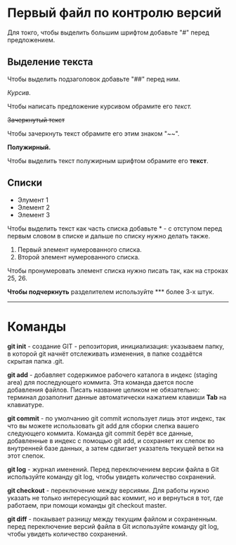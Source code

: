# Первый файл по контролю версий

Для токго, чтобы выделить большим шрифтом добавьте "#" перед предложением.

## Выделение текста

Чтобы выделить подзаголовок добавьте "##" перед ним.

*Курсив.*

Чтобы написать предложение курсивом обрамите его *текст.*

~~Зачеркнутый текст~~

Чтобы зачеркнуть текст обрамите его этим знаком "~~". 

**Полужирный.**

Чтобы выделить текст полужирным шрифтом обрамите его **текст**.

## Списки

* Элумент 1
* Элемент 2
* Элемент 3

Чтобы выделить текст как часть списка добавьте * - с отступом перед первым словом в списке и дальше по списку нужно делать также.

1. Первый элемент нумерованного списка.
2. Второй элемент нумерованного списка.

Чтобы пронумеровать элемент списка нужно писать так, как на строках 25, 26.

**Чтобы подчеркнуть** разделителем используйте *** более 3-х штук.
**************

# Команды

**git init** - создание GIT - репозитория, инициализация: указываем папку, в которой
git начнёт отслеживать изменения, в папке создаётся скрытая папка .git.

**git add** - добавляет содержимое рабочего каталога 
в индекс (staging area) для последующего коммита. Эта команда дается после добавления файлов. Писать название целиком не обязательно: терминал дозаполнит данные автоматически нажатием клавиши **Tab** на клавиатуре.

**git commit** - по умолчанию git commit использует лишь этот индекс, так что вы можете использовать git add для сборки слепка вашего следующего коммита. Команда git commit берёт все данные, добавленные в индекс с помощью git add, и сохраняет их слепок во внутренней базе данных, а затем сдвигает указатель текущей ветки на этот слепок.

**git log** - журнал именений. Перед переключением версии файла в Git
используйте команду git log, чтобы увидеть количество сохранений.

**git checkout** - переключение между версиями. Для работы нужно указать не только
интересующий вас коммит, но и вернуться в тот, где работаем, при помощи команды git checkout master.

**git diff** - покаывает разницу между текущим файлом и сохраненным. перед переключение версий файла в Git используйте команду git log, чтобы увидеть количество сохранений.